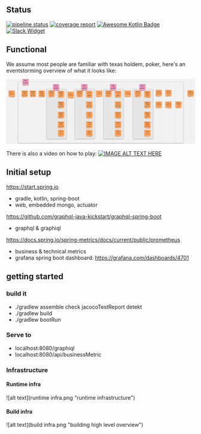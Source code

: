 ## Status
[![pipeline status](https://gitlab.rotate-it.be/tripled/poker/badges/master/pipeline.svg)](https://gitlab.rotate-it.be/tripled/poker/commits/master)
[![coverage report](https://gitlab.rotate-it.be/tripled/poker/badges/master/coverage.svg)](https://gitlab.rotate-it.be/tripled/poker/commits/master)
[![Awesome Kotlin Badge](https://kotlin.link/awesome-kotlin.svg)](https://github.com/KotlinBy/awesome-kotlin)
[![Slack Widget](https://img.shields.io/badge/Slack-Opentripled-blue.svg?style=flat-square)](https://tripled-io.slack.com/messages/opentripled)


## Functional

We assume most people are familiar with texas holdem, poker, here's an eventstorming overview of what it looks like:

![alt text](eventstorming.png "poker eventstorming")

There is also a video on how to play:
[![IMAGE ALT TEXT HERE](https://img.youtube.com/vi/GAoR9ji8D6A/0.jpg)](https://www.youtube.com/watch?v=GAoR9ji8D6A)

## Initial setup

https://start.spring.io
* gradle, kotlin, spring-boot
* web, embedded mongo, actuator

https://github.com/graphql-java-kickstart/graphql-spring-boot
* graphql & graphiql

https://docs.spring.io/spring-metrics/docs/current/public/prometheus
* business & technical metrics
* grafana spring boot dashboard: https://grafana.com/dashboards/4701

## getting started

### build it
* ./gradlew assemble check jacocoTestReport detekt
* ./gradlew build
* ./gradlew bootRun

### Serve to 
* localhost:8080/graphiql
* localhost:8080/api/businessMetric

### Infrastructure
#### Runtime infra
![alt text](runtime infra.png "runtime infrastructure")

#### Build infra
![alt text](build infra.png "building high level overview")
